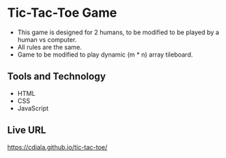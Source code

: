 # Tic-Tac-Toe Game

- This game is designed for 2 humans, to be modified to be played by a human vs computer.
- All rules are the same.
- Game to be modified to play dynamic (m \* n) array tileboard.

## Tools and Technology
* HTML
* CSS
* JavaScript

## Live URL
https://cdiala.github.io/tic-tac-toe/
